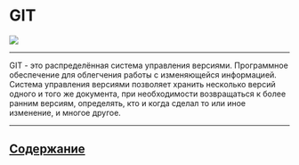 # GIT
 ![](https://git-scm.com/images/logo@2x.png)
 
 ***

 GIT - это распределённая система управления версиями. Программное обеспечение для облегчения работы с изменяющейся информацией. Система управления версиями позволяет хранить несколько версий одного и того же документа, при необходимости возвращаться к более ранним версиям, определять, кто и когда сделал то или иное изменение, и многое другое.
***

## [Содержание](Содержание.md)


